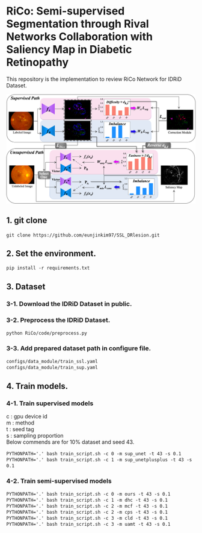 # RiCo: Semi-supervised Segmentation through Rival Networks Collaboration with Saliency Map in Diabetic Retinopathy

This repository is the implementation to review RiCo Network for IDRiD Dataset.

![Github_Logo](./main_figure.png)  

## 1. git clone
```
git clone https://github.com/eunjinkim97/SSL_DRlesion.git
```

## 2. Set the environment.
```
pip install -r requirements.txt
```

## 3. Dataset

### 3-1. Download the IDRiD Dataset in public.

### 3-2. Preprocess the IDRiD Dataset.
```
python RiCo/code/preprocess.py
```

### 3-3. Add prepared dataset path in configure file.
```
configs/data_module/train_ssl.yaml
configs/data_module/train_sup.yaml
```

## 4. Train models.

### 4-1. Train supervised models
c : gpu device id  
m : method  
t : seed tag  
s : sampling proportion  
Below commends are for 10% dataset and seed 43.   
```
PYTHONPATH='.' bash train_script.sh -c 0 -m sup_unet -t 43 -s 0.1
PYTHONPATH='.' bash train_script.sh -c 1 -m sup_unetplusplus -t 43 -s 0.1
``` 

### 4-2. Train semi-supervised models
```
PYTHONPATH='.' bash train_script.sh -c 0 -m ours -t 43 -s 0.1
PYTHONPATH='.' bash train_script.sh -c 1 -m dhc -t 43 -s 0.1
PYTHONPATH='.' bash train_script.sh -c 2 -m mcf -t 43 -s 0.1
PYTHONPATH='.' bash train_script.sh -c 2 -m cps -t 43 -s 0.1
PYTHONPATH='.' bash train_script.sh -c 3 -m cld -t 43 -s 0.1
PYTHONPATH='.' bash train_script.sh -c 3 -m uamt -t 43 -s 0.1
``` 


